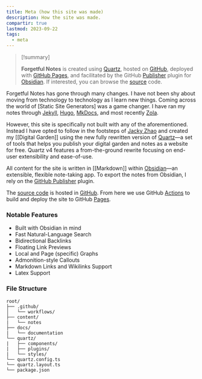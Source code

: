 ```yaml
---
title: Meta (how this site was made)
description: How the site was made.
compartir: true
lastmod: 2023-09-22
tags:
  - meta
---
```



> [!summary]
> 
> **Forgetful Notes** is created using [Quartz](https://github.com/jackyzha0/quartz), hosted on [GitHub](https://github.com/), deployed with [GitHub Pages](https://pages.github.com/), and facilitated by the GitHub [Publisher](https://github.com/ObsidianPublisher) plugin for [Obsidian](https://obsidian.md/). If interested, you can browse the [source](https://github.com/semanticdata/forgetful-notes) code.

Forgetful Notes has gone through many changes. I have not been shy about moving from technology to technology as I learn new things. Coming across the world of [Static Site Generators] was a game changer. I have ran my notes through [Jekyll](https://jekyllrb.com/), [Hugo](https://gohugo.io/), [MkDocs](https://squidfunk.github.io/mkdocs-material/), and most recently [Zola](https://www.getzola.org/).

However, this site is specifically not built with any of the aforementioned. Instead I have opted to follow in the footsteps of [Jacky Zhao](https://github.com/jackyzha0) and created my [[Digital Garden]] using the new fully rewritten version of [Quartz](https://github.com/jackyzha0/quartz)—a set of tools that helps you publish your digital garden and notes as a website for free. Quartz v4 features a from-the-ground rewrite focusing on end-user extensibility and ease-of-use.

All content for the site is written in [[Markdown]] within [Obsidian](https://obsidian.md/)—an extensible, flexible note-taking app. To export the notes from Obsidian, I rely on the [GitHub Publisher](https://github.com/ObsidianPublisher) plugin.

The [source code](https://github.com/semanticdata/forgetful-dev) is hosted in [GitHub](https://github.com/). From here we use GitHub [Actions](https://github.com/features/actions) to build and deploy the site to GitHub [Pages](https://pages.github.com/).

### Notable Features

* Built with Obsidian in mind
* Fast Natural-Language Search
* Bidirectional Backlinks
* Floating Link Previews
* Local and Page (specific) Graphs
* Admonition-style Callouts
* Markdown Links and Wikilinks Support
* Latex Support

### File Structure

```
root/
├── .github/
│   └── workflows/
├── content/
|   └── notes
├── docs/
|   └── documentation
└── quartz/
|   ├── components/
|   ├── plugins/
|   └── styles/
└── quartz.config.ts
└── quartz.layout.ts
└── package.json
```
